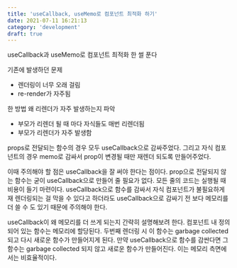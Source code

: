 ```yaml
---
title: 'useCallback, useMemo로 컴포넌트 최적화 하기'
date: 2021-07-11 16:21:13
category: 'development'
draft: true
---
```


useCallback과 useMemo로 컴포넌트 최적화 한 썰 푼다

기존에 발생하던 문제

- 렌더링이 너무 오래 걸림
- re-render가 자주됨

한 방법
왜 리렌더가 자주 발생하는지 파악

- 부모가 리렌더 될 때 마다 자식들도 매번 리렌더됨
- 부모가 리렌더가 자주 발생함

props로 전달되는 함수의 경우 모두 useCallback으로 감싸주었다. 그리고 자식 컴포넌트의 경우 memo로 감싸서 prop이 변경될 때만 재렌더 되도록 만들어주었다.

이때 주의해야 할 점은 useCallback을 잘 써야 한다는 점이다. prop으로 전달되지 않는 함수는 굳이 useCallback으로 만들어 줄 필요가 없다.
모든 줄의 코드는 실행될 때 비용이 들기 마련이다. useCallback으로 함수를 감싸서 자식 컴포넌트가 불필요하게 재 렌더링되는 걸 막을 수 있다고 하더라도 useCallback으로 감싸기 전 보다 메모리를 더 쓸 수 도 있기 때문에 주의해야 한다.

useCallback이 왜 메모리를 더 쓰게 되는지 간략히 설명해보려 한다.
컴포넌트 내 정의되어 있는 함수는 메모리에 할당된다. 두번째 렌더링 시 이 함수는 garbage collected 되고 다시 새로운 함수가 만들어지게 된다. 만약 useCallback으로 함수를 감싼다면 그 함수는 garbage collected 되지 않고 새로운 함수가 만들어진다. 이는 메모리 측면에서는 비효율적이다.
